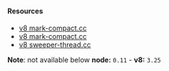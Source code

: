 #### Resources

- [v8 mark-compact.cc](https://github.com/v8/v8/blob/3.26.33/src/mark-compact.cc#L210-L211)
- [v8 mark-compact.cc](https://github.com/v8/v8/blob/3.26.33/src/mark-compact.cc#L4253)
- [v8 sweeper-thread.cc](https://github.com/v8/v8/blob/3.26.33/src/sweeper-thread.cc#L79-L81)

**Note**: not available below **node:** `0.11` - **v8:** `3.25` 

